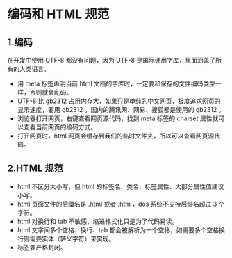 # 编码和 HTML 规范

## 1.编码

在开发中使用 UTF-8 都没有问题，因为 UTF-8 是国际通用字库，里面涵盖了所有的人类语言。

- 用 meta 标签声明当前 html 文档的字库时，一定要和保存的文件编码类型一样，否则就会乱码。
- UTF-8 比 gb2312 占用内存大，如果只是单纯的中文网页，极度追求网页的显示速度，要用 gb2312 。国内的腾讯网、网易、搜狐都是使用的 gb2312 。
- 浏览器打开网页，右键查看网页源代码，找到 meta 标签的 charset 属性就可以查看当前网页的编码方式。
- 打开网页时，html 网页会缓存到我们的临时文件夹，所以可以查看网页源代码。

## 2.HTML 规范

- html 不区分大小写，但 html 的标签名、类名、标签属性、大部分属性值建议小写。
- html 页面文件的后缀名是 .html 或者 .htm ，dos 系统不支持后缀名超过 3 个字符。
- html 对换行和 tab 不敏感，缩进格式化只是为了代码易读。
- html 文字间多个空格、换行、tab 都会被解析为一个空格，如需要多个空格换行则需要实体（转义字符）来实现。
- 标签要严格封闭。
